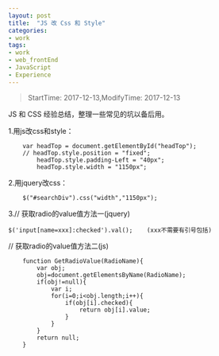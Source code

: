```yaml
---
layout: post
title:  "JS 改 Css 和 Style"
categories:
- work
tags:
- work
- web_frontEnd  
- JavaScript
- Experience
---
```


> StartTime: 2017-12-13,ModifyTime: 2017-12-13

JS 和 CSS 经验总结，整理一些常见的坑以备后用。

<!---more--->

1.用js改css和style：

```
	var headTop = document.getElementById("headTop");
	// headTop.style.position = "fixed";
	    headTop.style.padding-Left = "40px";
	    headTop.style.width = "1150px";
```
2.用jquery改css：
```
	$("#searchDiv").css("width","1150px");
```

3.// 获取radio的value值方法一(jquery)
```
$('input[name=xxx]:checked').val();    (xxx不需要有引号包括)
```

   // 获取radio的value值方法二(js)
```
    function GetRadioValue(RadioName){
		var obj;
		obj=document.getElementsByName(RadioName);
		if(obj!=null){
			var i;
			for(i=0;i<obj.length;i++){
				if(obj[i].checked){
					return obj[i].value;
				}
			}
		}
		return null;
	}
```
